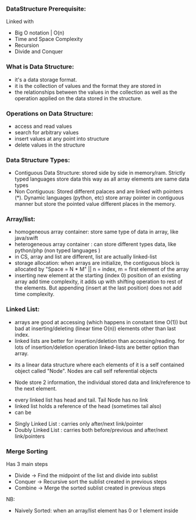 ### DataStructure Prerequisite:
Linked with
- Big O notation | O(n)
- Time and Space Complexity
- Recursion
- Divide and Conquer
### What is Data Structure:
- it's a data storage format. 
- it is the collection of values and the format they are stored in
- the relationships between the values in the collection as well as the operation applied on the data stored in the structure.

### Operations on Data Structure:
- access and read values
- search for arbitrary values
- insert values at any point into structure
- delete values in the structure

### Data Structure Types:
- Contiguous Data Structure: stored side by side in memory/ram. Strictly typed languages store data this way as all array elements are same data types
- Non Contiguous: Stored different palaces and are linked with pointers (*). Dynamic languages (python, etc) store array pointer in contiguous manner but store the pointed value different places in the memory.

### Array/list:
- homogeneous array container: store same type of data in array, like java/swift
- heterogeneous array container : can store different types data, like python/php (non typed languages )
- in CS, array and list are different, list are actually linked-list
- storage allocation: when arrays are initialize, the contiguous block is allocated by "Space = N * M" || n = index, m = first element of the array
- inserting new element at the starting (index 0) position of an existing array add time complexity, it adds up with shifting operation to rest of the elements. But appending (insert at the last position) does not add time complexity.

### Linked List: 
- arrays are good at accessing (which happens in constant time O(1)) but bad at inserting/deleting (linear time O(n)) elements other than last index.
- linked lists are better for insertion/deletion than accessing/reading. for lots of insertion/deletion operation linked-lists are better option than array.
* its a linear data structure where each elements of it is a self contained object called "Node". Nodes are call self referential objects
- Node store 2 information, the individual stored data and link/reference to the next element.
* every linked list has head and tail. Tail Node has no link
* linked list holds a reference of the head (sometimes tail also)
* can be
- Singly Linked List : carries only after/next link/pointer 
- Doubly Linked List : carries both before/previous and after/next link/pointers


### Merge Sorting
Has 3 main steps
- Divide -> Find the midpoint of the list and divide into sublist
- Conquer -> Recursive sort the sublist created in previous steps
- Combine -> Merge the sorted sublist created in previous steps

NB:
- Naively Sorted: when an array/list element has 0 or 1 element inside